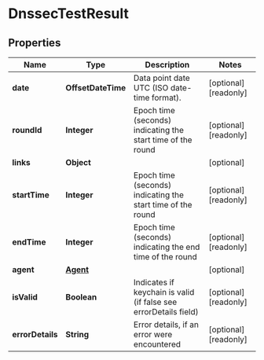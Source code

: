 

# DnssecTestResult


## Properties

| Name | Type | Description | Notes |
|------------ | ------------- | ------------- | -------------|
|**date** | **OffsetDateTime** | Data point date UTC (ISO date-time format). |  [optional] [readonly] |
|**roundId** | **Integer** | Epoch time (seconds) indicating the start time of the round |  [optional] [readonly] |
|**links** | **Object** |  |  [optional] |
|**startTime** | **Integer** | Epoch time (seconds) indicating the start time of the round |  [optional] [readonly] |
|**endTime** | **Integer** | Epoch time (seconds) indicating the end time of the round |  [optional] [readonly] |
|**agent** | [**Agent**](Agent.md) |  |  [optional] |
|**isValid** | **Boolean** | Indicates if keychain is valid (if false see errorDetails field) |  [optional] [readonly] |
|**errorDetails** | **String** | Error details, if an error were encountered |  [optional] [readonly] |



